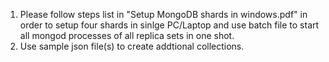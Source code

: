 1. Please follow steps list in "Setup MongoDB shards in windows.pdf" in order to setup four shards in sinlge PC/Laptop
   and use batch file to start all mongod processes of all replica sets in one shot.
2. Use sample json file(s) to create addtional collections.

